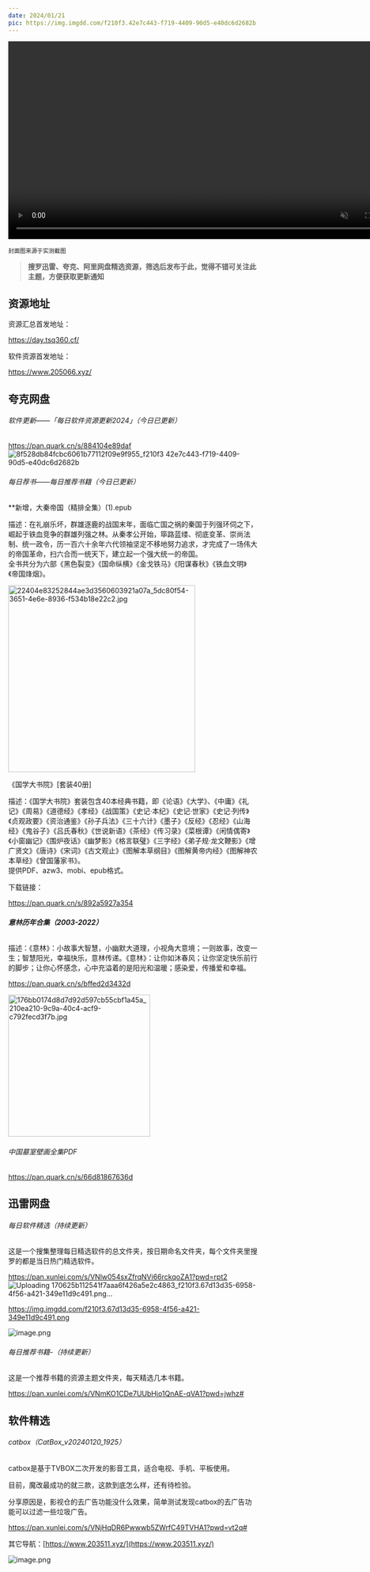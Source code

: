 ```yaml
---
date: 2024/01/21
pic: https://img.imgdd.com/f210f3.42e7c443-f719-4409-90d5-e40dc6d2682b.png
---
```


<video width="800px" preload muted autoplay loop><source src="https://cdn.fliggy.com/upic/BDf4l0.mp4" type="video/mp4" poster="https://i.postimg.cc/j26cp27Y/image.png"></video>

<small>封面图来源于实测截图</small>

> **搜罗迅雷、夸克、阿里网盘精选资源，筛选后发布于此，觉得不错可关注此主题，方便获取更新通知**

## 资源地址

资源汇总首发地址：

 https://day.tsq360.cf/

软件资源首发地址：

https://www.205066.xyz/

## 夸克网盘

###### 软件更新——「每日软件资源更新2024」（今日已更新）

https://pan.quark.cn/s/884104e89daf
![8f528db84fcbc6061b77112f09e9f955_f210f3 42e7c443-f719-4409-90d5-e40dc6d2682b](https://github.com/Marilyn2022/tweekly/assets/111874848/69f0064e-194e-4c36-bfea-42860f0c5790)

###### 每日荐书——每日推荐书籍（今日已更新）

**新增，大秦帝国（精排全集）(1).epub  

描述：在礼崩乐坏，群雄逐鹿的战国末年，面临亡国之祸的秦国于列强环伺之下，崛起于铁血竞争的群雄列强之林。从秦孝公开始，筚路蓝缕、彻底变革、崇尚法制、统一政令，历一百六十余年六代领袖坚定不移地努力追求，才完成了一场伟大的帝国革命，扫六合而一统天下，建立起一个强大统一的帝国。  
全书共分为六部《黑色裂变》《国命纵横》《金戈铁马》《阳谋春秋》《铁血文明》《帝国烽烟》。

<img src="https://img.imgdd.com/f210f3.794e1339-d558-43a7-9911-2bc63ec59aa4.jpg" title="" alt="22404e83252844ae3d3560603921a07a_5dc80f54-3651-4e6e-8936-f534b18e22c2.jpg" width="378">

《国学大书院》[套装40册]  

描述：《国学大书院》套装包含40本经典书籍，即《论语》《大学》、《中庸》《礼记》《周易》《道德经》《孝经》《战国策》《史记·本纪》《史记·世家》《史记·列传》《贞观政要》《资治通鉴》《孙子兵法》《三十六计》《墨子》《反经》《忍经》《山海经》《鬼谷子》《吕氏春秋》《世说新语》《茶经》《传习录》《菜根谭》《闲情偶寄》《小窗幽记》《围炉夜话》《幽梦影》《格言联璧》《三字经》《弟子规·龙文鞭影》《增广贤文》《唐诗》《宋词》《古文观止》《图解本草纲目》《图解黄帝内经》《图解神农本草经》《曾国藩家书》。  
提供PDF、azw3、mobi、epub格式。

下载链接：

https://pan.quark.cn/s/892a5927a354

###### **意林历年合集（2003-2022）**

描述：《意林》：小故事大智慧，小幽默大道理，小视角大意境；一则故事，改变一生；智慧阳光，幸福快乐，意林传递。《意林》：让你如沐春风；让你坚定快乐前行的脚步；让你心怀感念，心中充溢着的是阳光和温暖；感染爱，传播爱和幸福。

https://pan.quark.cn/s/bffed2d3432d

<img src="https://img.imgdd.com/f210f3.6519aee9-0bea-4fbe-be39-058db0db1844.jpg" title="" alt="176bb0174d8d7d92d597cb55cbf1a45a_210ea210-9c9a-40c4-acf9-c792fecd3f7b.jpg" width="287">

###### 中国墓室壁画全集PDF

https://pan.quark.cn/s/66d81867636d

## 迅雷网盘

###### 每日软件精选（持续更新）

这是一个搜集整理每日精选软件的总文件夹，按日期命名文件夹，每个文件夹里搜罗的都是当日热门精选软件。

https://pan.xunlei.com/s/VNlw054sxZfrqNVi66rckqoZA1?pwd=rpt2
![Uploading 170625b112541f7aaa6f426a5e2c4863_f210f3.67d13d35-6958-4f56-a421-349e11d9c491.png…]()

https://img.imgdd.com/f210f3.67d13d35-6958-4f56-a421-349e11d9c491.png

![image.png](https://img.imgdd.com/f210f3.db7d38c9-64bd-4afb-abac-efb3acda9dc1.png)

###### 每日推荐书籍-（持续更新）

这是一个推荐书籍的资源主题文件夹，每天精选几本书籍。

https://pan.xunlei.com/s/VNmKO1CDe7UUbHjo1QnAE-qVA1?pwd=jwhz# 

## 软件精选

###### catbox（CatBox_v20240120_1925）

catbox是基于TVBOX二次开发的影音工具，适合电视、手机、平板使用。

目前，魔改最成功的就三款，这款到底怎么样，还有待检验。

分享原因是，影视仓的去广告功能没什么效果，简单测试发现catbox的去广告功能可以过滤一些垃圾广告。

https://pan.xunlei.com/s/VNjHqDR6Pwwwb5ZWrfC49TVHA1?pwd=vt2q#

其它导航：[https://www.203511.xyz/](https://www.203511.xyz/)

![image.png](https://img.imgdd.com/f210f3.b1fbd0c0-110c-4a3b-88d8-d0266a38c9c0.png)
